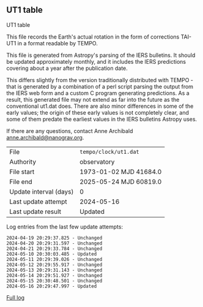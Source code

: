 
## UT1 table

UT1 table

This file records the Earth's actual rotation in the form of
corrections TAI-UT1 in a format readable by TEMPO.

This file is generated from Astropy's parsing of the IERS
bulletins. It should be updated approximately monthly, and it
includes the IERS predictions covering about a year after the
publication date.

This differs slightly from the version traditionally distributed
with TEMPO - that is generated by a combination of a perl script
parsing the output from the IERS web form and a custom C program
generating predictions. As a result, this generated file may not
extend as far into the future as the conventional ut1.dat does.
There are also minor differences in some of the early values; the
origin of these early values is not completely clear, and some of
them predate the earliest values in the IERS bulletins Astropy uses.

If there are any questions, contact Anne Archibald
<anne.archibald@nanograv.org>.

|     |     |
|:--- |:--- |
| File | `tempo/clock/ut1.dat` |
| Authority | observatory |
| File start | 1973-01-02 MJD 41684.0 |
| File end | 2025-05-24 MJD 60819.0 |
| Update interval (days) | 0 |
| Last update attempt | 2024-05-16 |
| Last update result | Updated |

Log entries from the last few update attempts:
```
2024-04-19 20:29:37.825 - Unchanged
2024-04-20 20:29:31.597 - Unchanged
2024-04-21 20:29:33.784 - Unchanged
2024-05-10 20:30:03.485 - Updated
2024-05-11 20:29:39.026 - Unchanged
2024-05-12 20:29:55.917 - Unchanged
2024-05-13 20:29:31.143 - Unchanged
2024-05-14 20:29:51.927 - Unchanged
2024-05-15 20:30:48.501 - Unchanged
2024-05-16 20:29:47.997 - Updated
```
[Full log](https://raw.githubusercontent.com/ipta/pulsar-clock-corrections/main/log/tempo/clock/ut1.dat.log)
